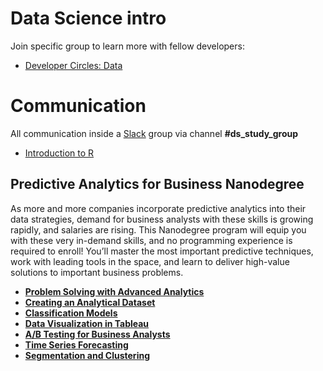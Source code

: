 # Data Science intro 

Join specific group to learn more with fellow developers: 
- [Developer Circles: Data](https://www.facebook.com/groups/138761710178602/)

 # Communication

All communication inside a  [Slack](https://join.slack.com/t/devckyiv/shared_invite/zt-cck4qiyp-169_rUFUjZyHJg_f9orQXg) group via channel **#ds_study_group** 


- [Introduction to R](https://learn.datacamp.com/courses/free-introduction-to-r)


## Predictive Analytics for Business Nanodegree

As more and more companies incorporate predictive analytics into their data strategies, demand for business analysts with these skills is growing rapidly, and salaries are rising. This Nanodegree program will equip you with these very in-demand skills, and no programming experience is required to enroll!
You’ll master the most important predictive techniques, work with leading tools in the space, and learn to deliver high-value solutions to important business problems.

- [**Problem Solving with Advanced Analytics**](https://www.udacity.com/course/problem-solving-with-advanced-analytics--ud976)
- [**Creating an Analytical Dataset**](https://www.udacity.com/course/creating-an-analytical-dataset--ud977)
- [**Classification Models**](https://www.udacity.com/course/classification-models--ud978)
- [**Data Visualization in Tableau**](https://www.udacity.com/course/data-visualization-in-tableau--ud1006)
- [**A/B Testing for Business Analysts**](https://www.udacity.com/course/ab-testing--ud979)
- [**Time Series Forecasting**](https://www.udacity.com/course/time-series-forecasting--ud980)
- [**Segmentation and Clustering**](https://www.udacity.com/course/segmentation-and-clustering--ud981)

